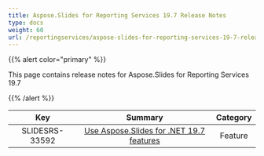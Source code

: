 ```yaml
---
title: Aspose.Slides for Reporting Services 19.7 Release Notes
type: docs
weight: 60
url: /reportingservices/aspose-slides-for-reporting-services-19-7-release-notes/
---
```


{{% alert color="primary" %}} 

This page contains release notes for Aspose.Slides for Reporting Services 19.7

{{% /alert %}} 

|**Key** |**Summary** |**Category** |
| :-: | :-: | :-: |
|SLIDESRS-33592|[Use Aspose.Slides for .NET 19.7 features](https://docs.aspose.com/display/slidesnet/Aspose.Slides+for+.NET+19.7+Release+Notes)|Feature|

